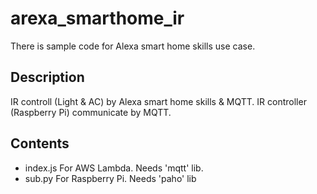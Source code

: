 arexa_smarthome_ir
===
There is sample code for Alexa smart home skills use case.

## Description
IR controll (Light & AC) by Alexa smart home skills & MQTT.
IR controller (Raspberry Pi) communicate by MQTT.

## Contents
- index.js
For AWS Lambda.
Needs 'mqtt' lib.
- sub.py
For Raspberry Pi.
Needs 'paho' lib
